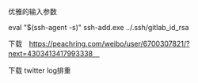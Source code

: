 优雅的输入参数

eval "$(ssh-agent -s)"
ssh-add.exe ../.ssh/gitlab_id_rsa

下载　https://peachring.com/weibo/user/6700307821/?next=4303413417993338　

下载 twitter
log排重
